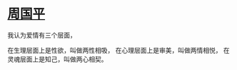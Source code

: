 # [周国平](https://github.com/miss-shiyi/miss-shiyi/issues/180)

我认为爱情有三个层面，

在生理层面上是性欲，叫做两性相吸，
在心理层面上是审美，叫做两情相悦，
在灵魂层面上是知己，叫做两心相契。